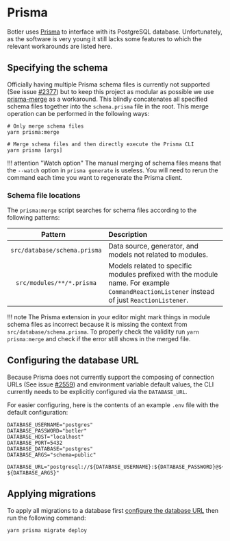 # Prisma

Botler uses [Prisma](https://www.prisma.io/) to interface with its PostgreSQL database. Unfortunately, as the software is very young it still lacks some features to which the relevant workarounds are listed here.

## Specifying the schema

Officially having multiple Prisma schema files is currently not supported (See issue [#2377](https://github.com/prisma/prisma/issues/2377)) but to keep this project as modular as possible we use [prisma-merge](https://www.npmjs.com/package/prisma-merge) as a workaround. This blindly concatenates all specified schema files together into the `schema.prisma` file in the root. This merge operation can be performed in the following ways:

```shell
# Only merge schema files
yarn prisma:merge

# Merge schema files and then directly execute the Prisma CLI
yarn prisma [args]
```

!!! attention "Watch option"
    The manual merging of schema files means that the `--watch` option in `prisma generate` is useless. You will need to rerun the command each time you want to regenerate the Prisma client.

### Schema file locations

The `prisma:merge` script searches for schema files according to the following patterns:

| <div style="width:200px">Pattern</div> | Description                                                                                                                                 |
| :------------------------------------: | :------------------------------------------------------------------------------------------------------------------------------------------ |
|      `src/database/schema.prisma`      | Data source, generator, and models not related to modules.                                                                                  |
|       `src/modules/**/*.prisma`        | Models related to specific modules prefixed with the module name. For example `CommandReactionListener` instead of just `ReactionListener`. |

!!! note
    The Prisma extension in your editor might mark things in module schema files as incorrect because it is missing the context from `src/database/schema.prisma`. To properly check the validity run `yarn prisma:merge` and check if the error still shows in the merged file.

## Configuring the database URL

Because Prisma does not currently support the composing of connection URLs (See issue [#2559](https://github.com/prisma/prisma/issues/2559)) and environment variable default values, the CLI currently needs to be explicitly configured via the `DATABASE_URL`.

For easier configuring, here is the contents of an example `.env` file with the default configuration:

```dotenv
DATABASE_USERNAME="postgres"
DATABASE_PASSWORD="botler"
DATABASE_HOST="localhost"
DATABASE_PORT=5432
DATABASE_DATABASE="postgres"
DATABASE_ARGS="schema=public"

DATABASE_URL="postgresql://${DATABASE_USERNAME}:${DATABASE_PASSWORD}@${DATABASE_HOST}:${DATABASE_PORT}/${DATABASE_DATABASE}?${DATABASE_ARGS}"
```

## Applying migrations

To apply all migrations to a database first [configure the database URL](#configuring-the-database-url) then run the following command:

```shell
yarn prisma migrate deploy
```
